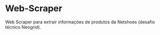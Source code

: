 # Web-Scraper
Web Scraper para extrair informações de produtos da Netshoes (desafio técnico Neogrid).
